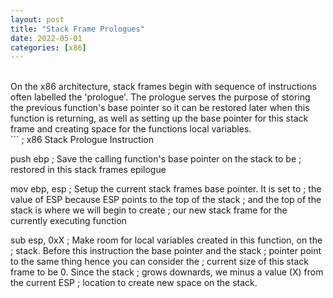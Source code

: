 ```yaml
---
layout: post
title: "Stack Frame Prologues"
date: 2022-05-01
categories: [x86]
---
```

<br> 
On the x86 architecture, stack frames begin with sequence of instructions often 
labelled the 'prologue'. The prologue serves the purpose of storing the previous
function's base pointer so it can be restored later when this function is 
returning, as well as setting up the base pointer for this stack frame and 
creating space for the functions local variables.   
<br> 
```
; x86 Stack Prologue Instruction

push ebp        ; Save the calling function's base pointer on the stack to be 
                ; restored in this stack frames epilogue

mov ebp, esp    ; Setup the current stack frames base pointer. It is set to 
                ; the value of ESP because ESP points to the top of the stack
                ; and the top of the stack is where we will begin to create 
                ; our new stack frame for the currently executing function

sub esp, 0xX    ; Make room for local variables created in this function, on the 
                ; stack. Before this instruction the base pointer and the stack 
                ; pointer point to the same thing hence you can consider the 
                ; current size of this stack frame to be 0. Since the stack 
                ; grows downards, we minus a value (X) from the current ESP 
                ; location to create new space on the stack.  
```   
